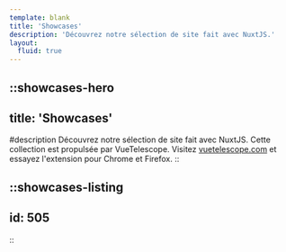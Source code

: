 ```yaml
---
template: blank
title: 'Showcases'
description: 'Découvrez notre sélection de site fait avec NuxtJS.'
layout:
  fluid: true
---
```


::showcases-hero
---
title: 'Showcases'
---
#description
  Découvrez notre sélection de site fait avec NuxtJS. Cette collection est propulsée par VueTelescope. Visitez [vuetelescope.com](https://vuetelescope.com) et essayez l'extension pour Chrome et Firefox.
::

::showcases-listing
---
id: 505
---
::
